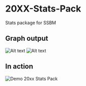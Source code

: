 20XX-Stats-Pack
===============

Stats package for SSBM

## Graph output

![Alt text](http://i57.tinypic.com/33kru4o.jpg "Falcon Ditto")
![Alt text](http://i60.tinypic.com/1j1bav.jpg "Falco Fox")

## In action
![Demo 20xx Stats Pack](https://media.giphy.com/media/iqsUMciFbjR69oVy2R/giphy.gif)
